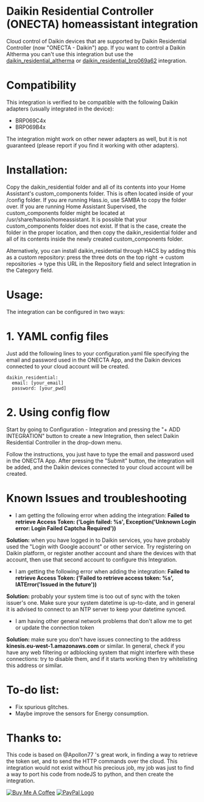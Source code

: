 # Daikin Residential Controller (ONECTA) homeassistant integration
Cloud control of Daikin devices that are supported by Daikin Residential Controller (now "ONECTA - Daikin") app. If you want to control a Daikin Altherma you can't use this integration but use the [daikin_residential_altherma](https://github.com/speleolontra/daikin_residential_altherma) or [daikin_residential_brp069a62](https://github.com/BigFoot2020/daikin_residential_brp069a62) integration.

# Compatibility

This integration is verified to be compatible with the following Daikin adapters (usually integrated in the device):
- BRP069C4x
- BRP069B4x

The integration might work on other newer adapters as well, but it is not guaranteed (please report if you find it working with other adapters).

# Installation:

Copy the daikin_residential folder and all of its contents into your Home Assistant's custom_components folder. This is often located inside of your /config folder. If you are running Hass.io, use SAMBA to copy the folder over. If you are running Home Assistant Supervised, the custom_components folder might be located at /usr/share/hassio/homeassistant. It is possible that your custom_components folder does not exist. If that is the case, create the folder in the proper location, and then copy the daikin_residential folder and all of its contents inside the newly created custom_components folder.

Alternatively, you can install daikin_residential through HACS by adding this as a custom repository: press the three dots on the top right -> custom repositories -> type this URL in the Repository field and select Integration in the Category field. 

# Usage:

The integration can be configured in two ways:

# 1. YAML config files

Just add the following lines to your configuration.yaml file specifying the email and password used in the ONECTA App, and the Daikin devices connected to your cloud account will be created.

```
daikin_residential:
  email: [your_email]
  password: [your_pwd]

```


# 2. Using config flow

Start by going to Configuration - Integration and pressing the "+ ADD INTEGRATION" button to create a new Integration, then select Daikin Residential Controller in the drop-down menu.

Follow the instructions, you just have to type the email and password used in the ONECTA App. After pressing the "Submit" button, the integration will be added, and the Daikin devices connected to your cloud account will be created.

# Known Issues and troubleshooting

- I am getting the following error when adding the integration: **Failed to retrieve Access Token: ('Login failed: %s', Exception('Unknown Login error: Login Failed Captcha Required'))**

**Solution:** when you have logged in to Daikin services, you have probably used the "Login with Google account" or other service. Try registering on Daikin platform, or register another account and share the devices with that account, then use that second account to configure this Integration.

- I am getting the following error when adding the integration: **Failed to retrieve Access Token: ('Failed to retrieve access token: %s', IATError('Issued in the future'))**

**Solution:** probably your system time is too out of sync with the token issuer's one. Make sure your system datetime is up-to-date, and in general it is advised to connect to an NTP server to keep your datetime synced.

- I am having other general network problems that don't allow me to get or update the connection token

**Solution:** make sure you don't have issues connecting to the address **kinesis.eu-west-1.amazonaws.com** or similar. In general, check if you have any web filtering or adblocking system that might interfere with these connections: try to disable them, and if it starts working then try whitelisting this address or similar.

# To-do list:

* Fix spurious glitches.
* Maybe improve the sensors for Energy consumption.

# Thanks to:

This code is based on @Apollon77 's great work, in finding a way to retrieve the token set, and to send the HTTP commands over the cloud. This integration would not exist without his precious job, my job was just to find a way to port his code from nodeJS to python, and then create the integration.

<a href="https://www.buymeacoffee.com/rospogrigio" target="_blank"><img src="https://bmc-cdn.nyc3.digitaloceanspaces.com/BMC-button-images/custom_images/orange_img.png" alt="Buy Me A Coffee" style="height: auto !important;width: auto !important;" ></a>
<a href="https://paypal.me/rospogrigio" target="_blank"><img src="https://www.paypalobjects.com/webstatic/mktg/logo/pp_cc_mark_37x23.jpg" border="0" alt="PayPal Logo" style="height: auto !important;width: auto !important;"></a>
